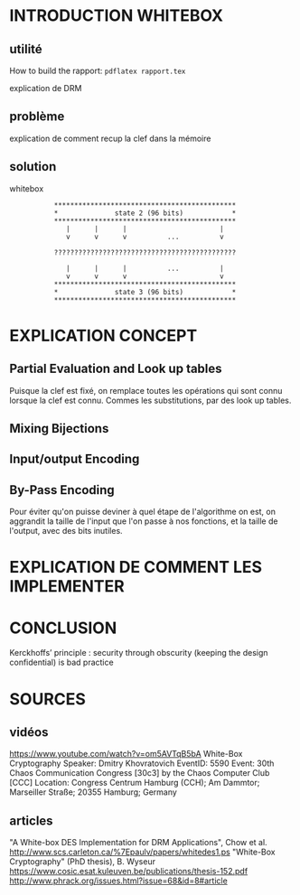 
# INTRODUCTION WHITEBOX

## utilité 

How to build the rapport: `pdflatex rapport.tex`

explication de DRM

## problème

explication de comment recup la clef dans la mémoire

## solution

whitebox

               *********************************************
               *              state 2 (96 bits)            *
               *********************************************
                  |      |      |                       |
                  v      v      v          ...          v

               ?????????????????????????????????????????????

                  |      |      |          ...          |
                  v      v      v                       v
               *********************************************
               *              state 3 (96 bits)            *
               *********************************************

# EXPLICATION CONCEPT

## Partial Evaluation and Look up tables

Puisque la clef est fixé, on remplace toutes les opérations qui sont connu lorsque la clef est connu. Commes les substitutions, par des look up tables.

## Mixing Bijections

## Input/output Encoding



## By-Pass Encoding

Pour éviter qu'on puisse deviner à quel étape de l'algorithme on est, on aggrandit la taille de l'input que l'on passe à nos fonctions, et la taille de l'output, avec des bits inutiles.

##

# EXPLICATION DE COMMENT LES IMPLEMENTER

# CONCLUSION

Kerckhoffs’ principle : security through obscurity
(keeping the design
confidential) is bad practice

# SOURCES

## vidéos
https://www.youtube.com/watch?v=om5AVTqB5bA
White-Box Cryptography
Speaker: Dmitry Khovratovich
EventID: 5590
Event: 30th Chaos Communication Congress [30c3] by the Chaos Computer Club [CCC]
Location: Congress Centrum Hamburg (CCH); Am Dammtor; Marseiller Straße; 20355 Hamburg; Germany

## articles

"A White-box DES Implementation for DRM Applications", Chow et al.
      http://www.scs.carleton.ca/%7Epaulv/papers/whitedes1.ps
"White-Box Cryptography" (PhD thesis), B. Wyseur
      https://www.cosic.esat.kuleuven.be/publications/thesis-152.pdf
http://www.phrack.org/issues.html?issue=68&id=8#article